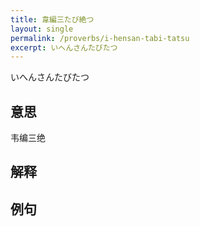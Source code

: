 ```yaml
---
title: 韋編三たび絶つ
layout: single
permalink: /proverbs/i-hensan-tabi-tatsu
excerpt: いへんさんたびたつ
---
```


いへんさんたびたつ

## 意思

韦编三绝

## 解释

## 例句


